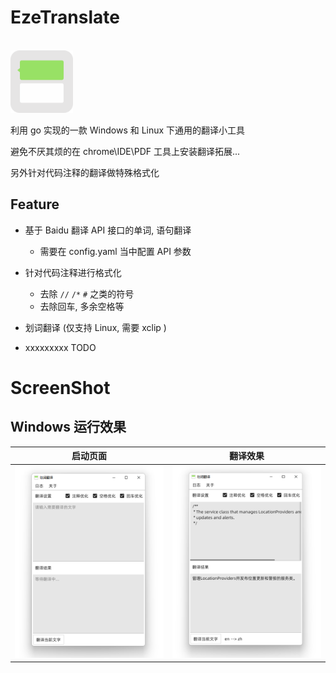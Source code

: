 # EzeTranslate

<br>

<img src="./res-static/icon/icon.png" style="width:100px;" />

<br>

利用 go 实现的一款 Windows 和 Linux 下通用的翻译小工具

避免不厌其烦的在 chrome\IDE\PDF 工具上安装翻译拓展...

另外针对代码注释的翻译做特殊格式化

## Feature
- 基于 Baidu 翻译 API 接口的单词, 语句翻译
  - 需要在 config.yaml 当中配置 API 参数
  
- 针对代码注释进行格式化
  - 去除 `//` `/*` `#` 之类的符号
  - 去除回车, 多余空格等
- 划词翻译 (仅支持 Linux, 需要 xclip )
- xxxxxxxxx TODO


# ScreenShot

## Windows 运行效果

|   启动页面   |   翻译效果   |
| ---- | ---- |
|  ![linux](./res-static/screenshot/windows.png)    |   ![windows-2](./res-static/screenshot/windows-2.png)   |

